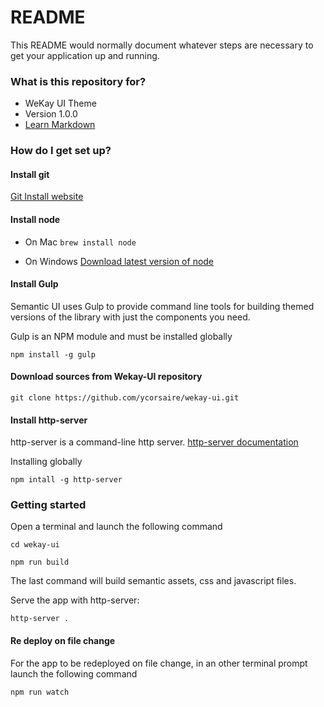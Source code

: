 # README #

This README would normally document whatever steps are necessary to get your application up and running.

### What is this repository for? ###

* WeKay UI Theme
* Version 1.0.0
* [Learn Markdown](https://bitbucket.org/tutorials/markdowndemo)

### How do I get set up? ###

#### Install git
[Git Install website](https://git-scm.com/book/fr/v1/D%C3%A9marrage-rapide-Installation-de-Git)

#### Install node
* On Mac
`brew install node`

* On Windows
[Download latest version of node](https://nodejs.org/download/release/latest/)

#### Install Gulp
Semantic UI uses Gulp to provide command line tools for building themed versions of the library with just the components you need.

Gulp is an NPM module and must be installed globally

`npm install -g gulp`

#### Download sources from Wekay-UI repository

`git clone https://github.com/ycorsaire/wekay-ui.git`


#### Install http-server 

http-server is a command-line http server.
[http-server documentation](https://www.npmjs.com/package/http-server)

Installing globally

`npm intall -g http-server`

### Getting started

Open a terminal and launch the following command

`cd wekay-ui`

`npm run build`

The last command will build semantic assets, css and javascript files.

Serve the app with http-server:

`http-server .`

#### Re deploy on file change

For the app to be redeployed on file change, in an other terminal prompt launch the following command

`npm run watch`
